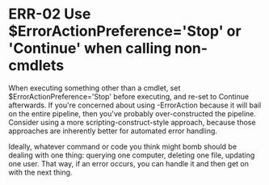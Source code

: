 # ERR-02 Use $ErrorActionPreference='Stop' or 'Continue' when calling non-cmdlets

When executing something other than a cmdlet, set $ErrorActionPreference='Stop' before executing, and re-set to Continue afterwards. If you're concerned about using -ErrorAction because it will bail on the entire pipeline, then you've probably over-constructed the pipeline. Consider using a more scripting-construct-style approach, because those approaches are inherently better for automated error handling.

Ideally, whatever command or code you think might bomb should be dealing with one thing: querying one computer, deleting one file, updating one user. That way, if an error occurs, you can handle it and then get on with the next thing.

